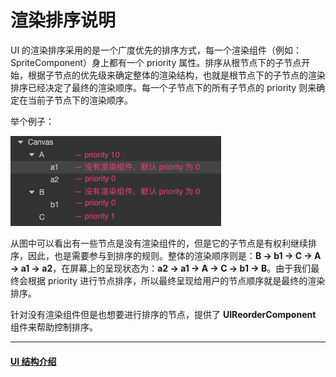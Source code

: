 # 渲染排序说明

UI 的渲染排序采用的是一个广度优先的排序方式，每一个渲染组件（例如：SpriteComponent）身上都有一个 priority 属性。排序从根节点下的子节点开始，根据子节点的优先级来确定整体的渲染结构，也就是根节点下的子节点的渲染排序已经决定了最终的渲染顺序。每一个子节点下的所有子节点的 priority 则来确定在当前子节点下的渲染顺序。

举个例子：

![priority.png](priority/priority.png)

从图中可以看出有一些节点是没有渲染组件的，但是它的子节点是有权利继续排序，因此，也是需要参与到排序的规则。整体的渲染顺序则是：**B -> b1 -> C -> A -> a1 -> a2**，在屏幕上的呈现状态为：**a2 -> a1 -> A -> C -> b1 -> B**。由于我们最终会根据 priority 进行节点排序，所以最终呈现给用户的节点顺序就是最终的渲染排序。

针对没有渲染组件但是也想要进行排序的节点，提供了 **UIReorderComponent** 组件来帮助控制排序。

---

#### [UI 结构介绍](index.md)
